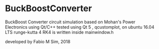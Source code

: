# BuckBoostConverter
BuckBoost Converter circuit simulation based on Mohan's Power Electronics using Qt/C++
tested using Qt 5 , qcustomplot, on ubuntu 16.04 LTS
runge-kutta 4 RK4 is written inside mainwindow.h

developed by Fabio M Sim, 2018

